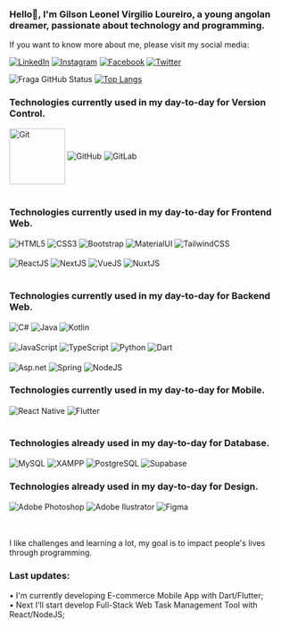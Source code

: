 ### Hello👋, I'm Gilson Leonel Virgilio Loureiro, a young angolan dreamer, passionate about technology and programming.
If you want to know more about me, please visit my social media:

[![LinkedIn](https://img.shields.io/badge/LinkedIn-0077B5?style=for-the-badge&logo=linkedin&logoColor=white)](https://www.linkedin.com/in/gilson-leonel01/)
[![Instagram](https://img.shields.io/badge/Instagram-E4405F?style=for-the-badge&logo=instagram&logoColor=white)](https://www.instagram.com/gilson_leonel1/)
[![Facebook](https://img.shields.io/badge/Facebook-1877F2?style=for-the-badge&logo=facebook&logoColor=white)](https://www.facebook.com/gilson.loureiro.23/)
[![Twitter](https://img.shields.io/badge/Twitter-1DA1F2?style=for-the-badge&logo=twitter&logoColor=white)](https://twitter.com/gilson_leonel1)

![Fraga GitHub Status](https://github-readme-stats.vercel.app/api?username=gilson-leonel01&show_icons=true&theme=dracula)
[![Top Langs](https://github-readme-stats.vercel.app/api/top-langs/?username=gilson-leonel01)](https://github.com/gilson-leonel01/github-readme-stats)

### Technologies currently used in my day-to-day for Version Control.
<div style="display: inline_block">
  <img align="center" alt="Git" src="https://github.com/tandpfun/skill-icons/blob/main/icons/Git.svg" width="100" height="100"/>
  <img align="center" alt="GitHub" src="https://github.com/tandpfun/skill-icons/blob/main/icons/Github-Dark.svg"/>
  <img align="center" alt="GitLab" src="https://github.com/tandpfun/skill-icons/blob/main/icons/GitLab-Dark.svg"/>
  <br/><br/>
<div/>

### Technologies currently used in my day-to-day for Frontend Web.
<div style="display: inline_block">
  <img align="center" alt="HTML5" src="https://github.com/tandpfun/skill-icons/blob/main/icons/HTML.svg"/>
  <img align="center" alt="CSS3" src="https://github.com/tandpfun/skill-icons/blob/main/icons/CSS.svg"/>
  <img align="center" alt="Bootstrap" src="https://github.com/tandpfun/skill-icons/blob/main/icons/Bootstrap.svg"/>
  <img align="center" alt="MaterialUI" src="https://github.com/tandpfun/skill-icons/blob/main/icons/MaterialUI-Dark.svg"/>
  <img align="center" alt="TailwindCSS" src="https://github.com/tandpfun/skill-icons/blob/main/icons/TailwindCSS-Dark.svg"/>
  <br/><br/>
  <img align="center" alt="ReactJS" src="https://github.com/tandpfun/skill-icons/blob/main/icons/React-Dark.svg"/>
  <img align="center" alt="NextJS" src="https://github.com/tandpfun/skill-icons/blob/main/icons/NextJS-Dark.svg"/>
  <img align="center" alt="VueJS" src="https://github.com/tandpfun/skill-icons/blob/main/icons/VueJS-Dark.svg"/>
  <img align="center" alt="NuxtJS" src="https://github.com/tandpfun/skill-icons/blob/main/icons/NuxtJS-Dark.svg"/>
  <br/><br/>
<div/>

### Technologies currently used in my day-to-day for Backend Web.
<div style="display: inline_block">
  <img align="center" alt="C#" src="https://github.com/tandpfun/skill-icons/blob/main/icons/CS.svg"/>
  <img align="center" alt="Java" src="https://github.com/tandpfun/skill-icons/blob/main/icons/Java-Dark.svg"/>
  <img align="center" alt="Kotlin" src="https://github.com/tandpfun/skill-icons/blob/main/icons/Kotlin-Dark.svg"/>
  <br/><br/>
  <img align="center" alt="JavaScript" src="https://github.com/tandpfun/skill-icons/blob/main/icons/JavaScript.svg"/>
  <img align="center" alt="TypeScript" src="https://github.com/tandpfun/skill-icons/blob/main/icons/TypeScript.svg"/>
  <img align="center" alt="Python" src="https://github.com/tandpfun/skill-icons/blob/main/icons/Python-Dark.svg"/>
  <img align="center" alt="Dart" src="https://github.com/tandpfun/skill-icons/blob/main/icons/Dart-Dark.svg"/>
  <br/><br/>
  <img align="center" alt="Asp.net" src="https://github.com/tandpfun/skill-icons/blob/main/icons/DotNet.svg"/>
  <img align="center" alt="Spring" src="https://github.com/tandpfun/skill-icons/blob/main/icons/Spring-Dark.svg"/>
  <img align="center" alt="NodeJS" src="https://github.com/tandpfun/skill-icons/blob/main/icons/NodeJS-Dark.svg"/>
<div/>
  
 ### Technologies currently used in my day-to-day for Mobile.
 <div style="display: inline_block">
  <img align="center" alt="React Native" src="https://github.com/tandpfun/skill-icons/blob/main/icons/React-Dark.svg"/>
  <img align="center" alt="Flutter" src="https://github.com/tandpfun/skill-icons/blob/main/icons/Flutter-Dark.svg"/>
  <br/><br/>
<div/>
 
### Technologies already used in my day-to-day for Database.
<div style="display: inline_block">
  <img align="center" alt="MySQL" src="https://github.com/tandpfun/skill-icons/blob/main/icons/MySQL-Dark.svg" />
  <img align="center" alt="XAMPP" src="https://img.shields.io/badge/XAMPP-FB7A24?logo=xampp&logoColor=fff&style=for-the-badge"/>
  <img align="center" alt="PostgreSQL" src="https://github.com/tandpfun/skill-icons/blob/main/icons/PostgreSQL-Dark.svg"/>
  <img align="center" alt="Supabase" src="https://github.com/tandpfun/skill-icons/blob/main/icons/Supabase-Dark.svg"/>
<div/>  

### Technologies already used in my day-to-day for Design.
<div style="display: inline_block">
  <img align="center" alt="Adobe Photoshop" src="https://github.com/tandpfun/skill-icons/blob/main/icons/Photoshop.svg"/>
  <img align="center" alt="Adobe Ilustrator" src="https://github.com/tandpfun/skill-icons/blob/main/icons/Illustrator.svg"/>
  <img align="center" alt="Figma" src="https://github.com/tandpfun/skill-icons/blob/main/icons/Figma-Dark.svg"/>
<div/> 
  
<br/><br/>
I like challenges and learning a lot, my goal is to impact people's lives through programming.

 ### Last updates:
 • I'm currently developing E-commerce Mobile App with Dart/Flutter; <br>
 • Next I'll start develop Full-Stack Web Task Management Tool with React/NodeJS; <br>

